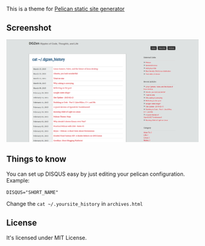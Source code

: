 This is a theme for [Pelican static site generator](http://blog.getpelican.com/)

## Screenshot

![Screenshot](screenshot.png)

## Things to know

You can set up DISQUS easy by just editing your pelican configuration. Example:

    DISQUS="SHORT_NAME"

Change the `cat ~/.yoursite_history` in `archives.html`

## License

It's licensed under MIT License.
